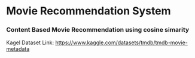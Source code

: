 # Movie Recommendation System
### Content Based Movie Recommendation using cosine simarity 


Kagel Dataset Link: https://www.kaggle.com/datasets/tmdb/tmdb-movie-metadata
